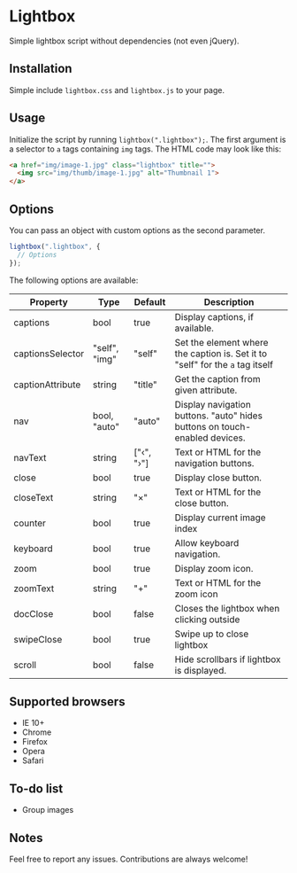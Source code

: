 # Lightbox

Simple lightbox script without dependencies (not even jQuery).

## Installation

Simple include `lightbox.css` and `lightbox.js` to your page.

## Usage

Initialize the script by running `lightbox(".lightbox");`. The first argument is a selector to `a` tags containing `img` tags. The HTML code may look like this:

```html
<a href="img/image-1.jpg" class="lightbox" title="">
  <img src="img/thumb/image-1.jpg" alt="Thumbnail 1">
</a>
```

## Options

You can pass an object with custom options as the second parameter.

```js
lightbox(".lightbox", {
  // Options
});
```

The following options are available:

| Property | Type | Default | Description |
| --- | --- | --- | --- |
| captions | bool | true | Display captions, if available. |
| captionsSelector | "self", "img" | "self" | Set the element where the caption is. Set it to "self" for the `a` tag itself |
| captionAttribute | string | "title" | Get the caption from given attribute. |
| nav | bool, "auto" | "auto" | Display navigation buttons. "auto" hides buttons on touch-enabled devices. |
| navText | string | ["&lsaquo;", "&rsaquo;"] | Text or HTML for the navigation buttons. |
| close | bool | true | Display close button. |
| closeText | string | "&times;" | Text or HTML for the close button. |
| counter | bool | true | Display current image index |
| keyboard | bool | true | Allow keyboard navigation. |
| zoom | bool | true | Display zoom icon. |
| zoomText | string | "&plus;" | Text or HTML for the zoom icon |
| docClose | bool | false | Closes the lightbox when clicking outside |
| swipeClose | bool | true | Swipe up to close lightbox |
| scroll | bool | false | Hide scrollbars if lightbox is displayed. |

## Supported browsers

* IE 10+
* Chrome
* Firefox
* Opera
* Safari

## To-do list

- Group images

## Notes

Feel free to report any issues. Contributions are always welcome!